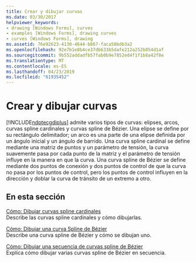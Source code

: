```yaml
---
title: Crear y dibujar curvas
ms.date: 03/30/2017
helpviewer_keywords:
- drawing [Windows Forms], curves
- examples [Windows Forms], drawing curves
- curves [Windows Forms], drawing
ms.assetid: 76e92623-4130-4644-b867-faca58bdb3a2
ms.openlocfilehash: 92e7b1e8b4ce37db633b5dafe212a252b854d1af
ms.sourcegitcommit: 9b552addadfb57fab0b9e7852ed4f1f1b8a42f8e
ms.translationtype: MT
ms.contentlocale: es-ES
ms.lasthandoff: 04/23/2019
ms.locfileid: "61935452"
---
```

# <a name="constructing-and-drawing-curves"></a>Crear y dibujar curvas
[!INCLUDE[ndptecgdiplus](../../../../includes/ndptecgdiplus-md.md)] admite varios tipos de curvas: elipses, arcos, curvas spline cardinales y curvas spline de Bézier. Una elipse se define por su rectángulo delimitador; un arco es una parte de una elipse definida por un ángulo inicial y un ángulo de barrido. Una curva spline cardinal se define mediante una matriz de puntos y un parámetro de tensión, la curva suavemente pasa por cada punto de la matriz y el parámetro de tensión influye en la manera en que la curva. Una curva spline de Bézier se define mediante dos puntos de conexión y dos puntos de control de que la curva no pasa por los puntos de control, pero los puntos de control influyen en la dirección y doblar la curva de tránsito de un extremo a otro.  
  
## <a name="in-this-section"></a>En esta sección  
 [Cómo: Dibujar curvas spline cardinales](how-to-draw-cardinal-splines.md)  
 Describe las curvas spline cardinales y cómo dibujarlas.  
  
 [Cómo: Dibujar una curva Spline de Bézier](how-to-draw-a-single-bezier-spline.md)  
 Describe una curva spline de Bézier y cómo se dibujan uno.  
  
 [Cómo: Dibujar una secuencia de curvas spline de Bézier](how-to-draw-a-sequence-of-bezier-splines.md)  
 Explica cómo dibujar varias curvas spline de Bézier en secuencia.
